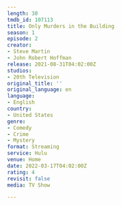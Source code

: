 ```yaml
---
length: 30
tmdb_id: 107113
title: Only Murders in the Building
season: 1
episode: 2
creator:
- Steve Martin
- John Robert Hoffman
release: 2021-08-31T04:02:00Z
studios:
- 20th Television
original_title: ''
original_language: en
language:
- English
country:
- United States
genre:
- Comedy
- Crime
- Mystery
format: Streaming
service: Hulu
venue: Home
date: 2022-03-17T04:02:00Z
rating: 4
revisit: false
media: TV Show

---
```


